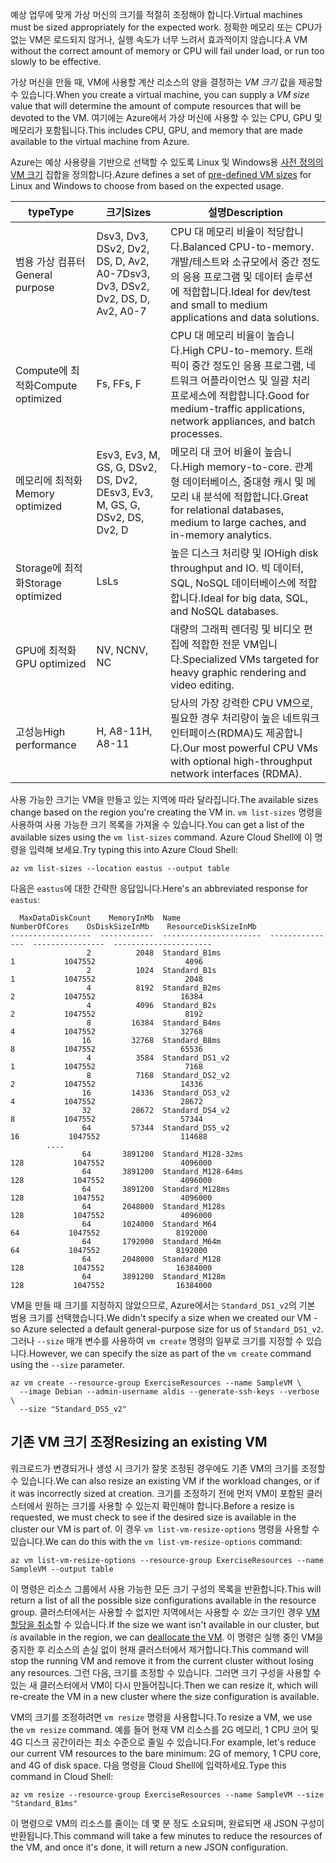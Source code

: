 <span data-ttu-id="53234-101">예상 업무에 맞게 가상 머신의 크기를 적절히 조정해야 합니다.</span><span class="sxs-lookup"><span data-stu-id="53234-101">Virtual machines must be sized appropriately for the expected work.</span></span> <span data-ttu-id="53234-102">정확한 메모리 또는 CPU가 없는 VM은 로드되지 않거나, 실행 속도가 너무 느려서 효과적이지 않습니다.</span><span class="sxs-lookup"><span data-stu-id="53234-102">A VM without the correct amount of memory or CPU will fail under load, or run too slowly to be effective.</span></span> 

<span data-ttu-id="53234-103">가상 머신을 만들 때, VM에 사용할 계산 리소스의 양을 결정하는 _VM 크기_ 값을 제공할 수 있습니다.</span><span class="sxs-lookup"><span data-stu-id="53234-103">When you create a virtual machine, you can supply a _VM size_ value that will determine the amount of compute resources that will be devoted to the VM.</span></span> <span data-ttu-id="53234-104">여기에는 Azure에서 가상 머신에 사용할 수 있는 CPU, GPU 및 메모리가 포함됩니다.</span><span class="sxs-lookup"><span data-stu-id="53234-104">This includes CPU, GPU, and memory that are made available to the virtual machine from Azure.</span></span>

<span data-ttu-id="53234-105">Azure는 예상 사용량을 기반으로 선택할 수 있도록 Linux 및 Windows용 [사전 정의의 VM 크기](https://docs.microsoft.com/azure/virtual-machines/linux/sizes) 집합을 정의합니다.</span><span class="sxs-lookup"><span data-stu-id="53234-105">Azure defines a set of [pre-defined VM sizes](https://docs.microsoft.com/azure/virtual-machines/linux/sizes) for Linux and Windows to choose from based on the expected usage.</span></span> 

| <span data-ttu-id="53234-106">type</span><span class="sxs-lookup"><span data-stu-id="53234-106">Type</span></span> | <span data-ttu-id="53234-107">크기</span><span class="sxs-lookup"><span data-stu-id="53234-107">Sizes</span></span> | <span data-ttu-id="53234-108">설명</span><span class="sxs-lookup"><span data-stu-id="53234-108">Description</span></span> |
|------|-------|-------------|
| <span data-ttu-id="53234-109">범용 가상 컴퓨터</span><span class="sxs-lookup"><span data-stu-id="53234-109">General purpose</span></span>   | <span data-ttu-id="53234-110">Dsv3, Dv3, DSv2, Dv2, DS, D, Av2, A0-7</span><span class="sxs-lookup"><span data-stu-id="53234-110">Dsv3, Dv3, DSv2, Dv2, DS, D, Av2, A0-7</span></span> | <span data-ttu-id="53234-111">CPU 대 메모리 비율이 적당합니다.</span><span class="sxs-lookup"><span data-stu-id="53234-111">Balanced CPU-to-memory.</span></span> <span data-ttu-id="53234-112">개발/테스트와 소규모에서 중간 정도의 응용 프로그램 및 데이터 솔루션에 적합합니다.</span><span class="sxs-lookup"><span data-stu-id="53234-112">Ideal for dev/test and small to medium applications and data solutions.</span></span> |
| <span data-ttu-id="53234-113">Compute에 최적화</span><span class="sxs-lookup"><span data-stu-id="53234-113">Compute optimized</span></span> | <span data-ttu-id="53234-114">Fs, F</span><span class="sxs-lookup"><span data-stu-id="53234-114">Fs, F</span></span> | <span data-ttu-id="53234-115">CPU 대 메모리 비율이 높습니다.</span><span class="sxs-lookup"><span data-stu-id="53234-115">High CPU-to-memory.</span></span> <span data-ttu-id="53234-116">트래픽이 중간 정도인 응용 프로그램, 네트워크 어플라이언스 및 일괄 처리 프로세스에 적합합니다.</span><span class="sxs-lookup"><span data-stu-id="53234-116">Good for medium-traffic applications, network appliances, and batch processes.</span></span> |
| <span data-ttu-id="53234-117">메모리에 최적화</span><span class="sxs-lookup"><span data-stu-id="53234-117">Memory optimized</span></span>  | <span data-ttu-id="53234-118">Esv3, Ev3, M, GS, G, DSv2, DS, Dv2, D</span><span class="sxs-lookup"><span data-stu-id="53234-118">Esv3, Ev3, M, GS, G, DSv2, DS, Dv2, D</span></span>   | <span data-ttu-id="53234-119">메모리 대 코어 비율이 높습니다.</span><span class="sxs-lookup"><span data-stu-id="53234-119">High memory-to-core.</span></span> <span data-ttu-id="53234-120">관계형 데이터베이스, 중대형 캐시 및 메모리 내 분석에 적합합니다.</span><span class="sxs-lookup"><span data-stu-id="53234-120">Great for relational databases, medium to large caches, and in-memory analytics.</span></span> |
| <span data-ttu-id="53234-121">Storage에 최적화</span><span class="sxs-lookup"><span data-stu-id="53234-121">Storage optimized</span></span> | <span data-ttu-id="53234-122">Ls</span><span class="sxs-lookup"><span data-stu-id="53234-122">Ls</span></span> | <span data-ttu-id="53234-123">높은 디스크 처리량 및 IO</span><span class="sxs-lookup"><span data-stu-id="53234-123">High disk throughput and IO.</span></span> <span data-ttu-id="53234-124">빅 데이터, SQL, NoSQL 데이터베이스에 적합합니다.</span><span class="sxs-lookup"><span data-stu-id="53234-124">Ideal for big data, SQL, and NoSQL databases.</span></span> |
| <span data-ttu-id="53234-125">GPU에 최적화</span><span class="sxs-lookup"><span data-stu-id="53234-125">GPU optimized</span></span> | <span data-ttu-id="53234-126">NV, NC</span><span class="sxs-lookup"><span data-stu-id="53234-126">NV, NC</span></span> | <span data-ttu-id="53234-127">대량의 그래픽 렌더링 및 비디오 편집에 적합한 전문 VM입니다.</span><span class="sxs-lookup"><span data-stu-id="53234-127">Specialized VMs targeted for heavy graphic rendering and video editing.</span></span> |
| <span data-ttu-id="53234-128">고성능</span><span class="sxs-lookup"><span data-stu-id="53234-128">High performance</span></span> | <span data-ttu-id="53234-129">H, A8-11</span><span class="sxs-lookup"><span data-stu-id="53234-129">H, A8-11</span></span> | <span data-ttu-id="53234-130">당사의 가장 강력한 CPU VM으로, 필요한 경우 처리량이 높은 네트워크 인터페이스(RDMA)도 제공합니다.</span><span class="sxs-lookup"><span data-stu-id="53234-130">Our most powerful CPU VMs with optional high-throughput network interfaces (RDMA).</span></span> | 

<span data-ttu-id="53234-131">사용 가능한 크기는 VM을 만들고 있는 지역에 따라 달라집니다.</span><span class="sxs-lookup"><span data-stu-id="53234-131">The available sizes change based on the region you're creating the VM in.</span></span> <span data-ttu-id="53234-132">`vm list-sizes` 명령을 사용하여 사용 가능한 크기 목록을 가져올 수 있습니다.</span><span class="sxs-lookup"><span data-stu-id="53234-132">You can get a list of the available sizes using the `vm list-sizes` command.</span></span> <span data-ttu-id="53234-133">Azure Cloud Shell에 이 명령을 입력해 보세요.</span><span class="sxs-lookup"><span data-stu-id="53234-133">Try typing this into Azure Cloud Shell:</span></span>

```azurecli
az vm list-sizes --location eastus --output table
```

<span data-ttu-id="53234-134">다음은 `eastus`에 대한 간략한 응답입니다.</span><span class="sxs-lookup"><span data-stu-id="53234-134">Here's an abbreviated response for `eastus`:</span></span>

```
  MaxDataDiskCount    MemoryInMb  Name                      NumberOfCores    OsDiskSizeInMb    ResourceDiskSizeInMb
------------------  ------------  ----------------------  ---------------  ----------------  ----------------------
                 2          2048  Standard_B1ms                         1           1047552                    4096
                 2          1024  Standard_B1s                          1           1047552                    2048
                 4          8192  Standard_B2ms                         2           1047552                   16384
                 4          4096  Standard_B2s                          2           1047552                    8192
                 8         16384  Standard_B4ms                         4           1047552                   32768
                16         32768  Standard_B8ms                         8           1047552                   65536
                 4          3584  Standard_DS1_v2                       1           1047552                    7168
                 8          7168  Standard_DS2_v2                       2           1047552                   14336
                16         14336  Standard_DS3_v2                       4           1047552                   28672
                32         28672  Standard_DS4_v2                       8           1047552                   57344
                64         57344  Standard_DS5_v2                      16           1047552                  114688
        ....
                64       3891200  Standard_M128-32ms                  128           1047552                 4096000
                64       3891200  Standard_M128-64ms                  128           1047552                 4096000
                64       3891200  Standard_M128ms                     128           1047552                 4096000
                64       2048000  Standard_M128s                      128           1047552                 4096000
                64       1024000  Standard_M64                         64           1047552                 8192000
                64       1792000  Standard_M64m                        64           1047552                 8192000
                64       2048000  Standard_M128                       128           1047552                16384000
                64       3891200  Standard_M128m                      128           1047552                16384000
```

<span data-ttu-id="53234-135">VM을 만들 때 크기를 지정하지 않았으므로, Azure에서는 `Standard_DS1_v2`의 기본 범용 크기를 선택했습니다.</span><span class="sxs-lookup"><span data-stu-id="53234-135">We didn't specify a size when we created our VM - so Azure selected a default general-purpose size for us of `Standard_DS1_v2`.</span></span> <span data-ttu-id="53234-136">그러나 `--size` 매개 변수를 사용하여 `vm create` 명령의 일부로 크기를 지정할 수 있습니다.</span><span class="sxs-lookup"><span data-stu-id="53234-136">However, we can specify the size as part of the `vm create` command using the `--size` parameter.</span></span>

```azurecli
az vm create --resource-group ExerciseResources --name SampleVM \
  --image Debian --admin-username aldis --generate-ssh-keys --verbose \
  --size "Standard_DS5_v2"
```

## <a name="resizing-an-existing-vm"></a><span data-ttu-id="53234-137">기존 VM 크기 조정</span><span class="sxs-lookup"><span data-stu-id="53234-137">Resizing an existing VM</span></span>
<span data-ttu-id="53234-138">워크로드가 변경되거나 생성 시 크기가 잘못 조정된 경우에도 기존 VM의 크기를 조정할 수 있습니다.</span><span class="sxs-lookup"><span data-stu-id="53234-138">We can also resize an existing VM if the workload changes, or if it was incorrectly sized at creation.</span></span> <span data-ttu-id="53234-139">크기를 조정하기 전에 먼저 VM이 포함된 클러스터에서 원하는 크기를 사용할 수 있는지 확인해야 합니다.</span><span class="sxs-lookup"><span data-stu-id="53234-139">Before a resize is requested, we must check to see if the desired size is available in the cluster our VM is part of.</span></span> <span data-ttu-id="53234-140">이 경우 `vm list-vm-resize-options` 명령을 사용할 수 있습니다.</span><span class="sxs-lookup"><span data-stu-id="53234-140">We can do this with the `vm list-vm-resize-options` command:</span></span>

```azurecli
az vm list-vm-resize-options --resource-group ExerciseResources --name SampleVM --output table
```

<span data-ttu-id="53234-141">이 명령은 리소스 그룹에서 사용 가능한 모든 크기 구성의 목록을 반환합니다.</span><span class="sxs-lookup"><span data-stu-id="53234-141">This will return a list of all the possible size configurations available in the resource group.</span></span> <span data-ttu-id="53234-142">클러스터에서는 사용할 수 없지만 지역에서는 사용할 수 _있는_ 크기인 경우 [VM 할당을 취소](https://docs.microsoft.com/cli/azure/vm?view=azure-cli-latest#az-vm-deallocate)할 수 있습니다.</span><span class="sxs-lookup"><span data-stu-id="53234-142">If the size we want isn't available in our cluster, but _is_ available in the region, we can [deallocate the VM](https://docs.microsoft.com/cli/azure/vm?view=azure-cli-latest#az-vm-deallocate).</span></span> <span data-ttu-id="53234-143">이 명령은 실행 중인 VM을 중지한 후 리소스의 손실 없이 현재 클러스터에서 제거합니다.</span><span class="sxs-lookup"><span data-stu-id="53234-143">This command will stop the running VM and remove it from the current cluster without losing any resources.</span></span> <span data-ttu-id="53234-144">그런 다음, 크기를 조정할 수 있습니다. 그러면 크기 구성을 사용할 수 있는 새 클러스터에서 VM이 다시 만들어집니다.</span><span class="sxs-lookup"><span data-stu-id="53234-144">Then we can resize it, which will re-create the VM in a new cluster where the size configuration is available.</span></span>

<span data-ttu-id="53234-145">VM의 크기를 조정하려면 `vm resize` 명령을 사용합니다.</span><span class="sxs-lookup"><span data-stu-id="53234-145">To resize a VM, we use the `vm resize` command.</span></span> <span data-ttu-id="53234-146">예를 들어 현재 VM 리소스를 2G 메모리, 1 CPU 코어 및 4G 디스크 공간이라는 최소 수준으로 줄일 수 있습니다.</span><span class="sxs-lookup"><span data-stu-id="53234-146">For example, let's reduce our current VM resources to the bare minimum: 2G of memory, 1 CPU core, and 4G of disk space.</span></span> <span data-ttu-id="53234-147">다음 명령을 Cloud Shell에 입력하세요.</span><span class="sxs-lookup"><span data-stu-id="53234-147">Type this command in Cloud Shell:</span></span>

```azurecli
az vm resize --resource-group ExerciseResources --name SampleVM --size "Standard_B1ms"
```

<span data-ttu-id="53234-148">이 명령으로 VM의 리소스를 줄이는 데 몇 분 정도 소요되며, 완료되면 새 JSON 구성이 반환됩니다.</span><span class="sxs-lookup"><span data-stu-id="53234-148">This command will take a few minutes to reduce the resources of the VM, and once it's done, it will return a new JSON configuration.</span></span>